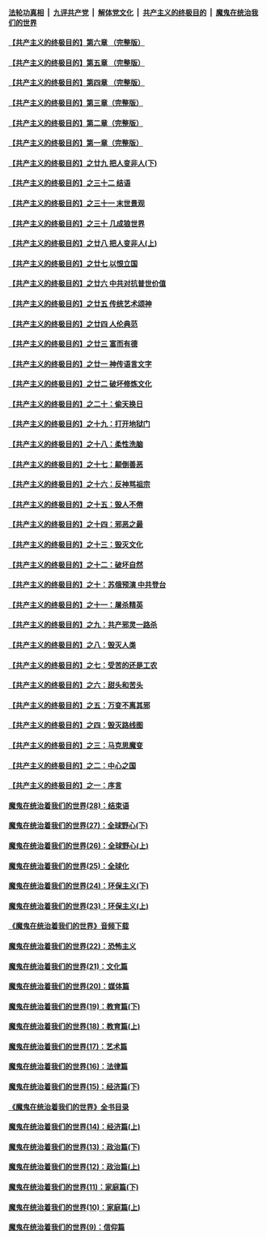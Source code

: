 ####  [法轮功真相](../../../../basic/blob/master/README.md?t=09200813) &nbsp;|&nbsp; [九评共产党](../../../../9ping.md/blob/master/README.md?t=09200813) &nbsp;|&nbsp; [解体党文化](../../../../jtdwh.md/blob/master/README.md?t=09200813)  &nbsp;|&nbsp; [共产主义的终极目的](../../../../gczydzjmd.md/blob/master/README.md?t=09200813) &nbsp;|&nbsp; [魔鬼在统治我们的世界](../../../../mgztzwmdsj.md/blob/master/README.md?t=09200813) 

#### [【共产主义的终极目的】第六章 （完整版）](../pages/nsc422/n11428913.md?t=09200813) 

#### [【共产主义的终极目的】第五章 （完整版）](../pages/nsc422/n11428912.md?t=09200813) 

#### [【共产主义的终极目的】第四章 （完整版）](../pages/nsc422/n11428907.md?t=09200813) 

#### [【共产主义的终极目的】第三章（完整版）](../pages/nsc422/n11428848.md?t=09200813) 

#### [【共产主义的终极目的】第二章（完整版）](../pages/nsc422/n11428831.md?t=09200813) 

#### [【共产主义的终极目的】第一章（完整版）](../pages/nsc422/n11417651.md?t=09200813) 

#### [【共产主义的终极目的】之廿九 把人变非人(下)](../pages/nsc422/n11344140.md?t=09200813) 

#### [【共产主义的终极目的】之三十二 结语](../pages/nsc422/n11360535.md?t=09200813) 

#### [【共产主义的终极目的】之三十一 末世景观](../pages/nsc422/n11351129.md?t=09200813) 

#### [【共产主义的终极目的】之三十 几成狼世界](../pages/nsc422/n11348280.md?t=09200813) 

#### [【共产主义的终极目的】之廿八 把人变非人(上)](../pages/nsc422/n11340492.md?t=09200813) 

#### [【共产主义的终极目的】之廿七 以恨立国](../pages/nsc422/n11336944.md?t=09200813) 

#### [【共产主义的终极目的】之廿六 中共对抗普世价值](../pages/nsc422/n11324785.md?t=09200813) 

#### [【共产主义的终极目的】之廿五 传统艺术颂神](../pages/nsc422/n11296396.md?t=09200813) 

#### [【共产主义的终极目的】之廿四 人伦典范](../pages/nsc422/n11296397.md?t=09200813) 

#### [【共产主义的终极目的】之廿三 富而有德](../pages/nsc422/n11283598.md?t=09200813) 

#### [【共产主义的终极目的】之廿一 神传语言文字](../pages/nsc422/n11263265.md?t=09200813) 

#### [【共产主义的终极目的】之廿二 破坏修炼文化](../pages/nsc422/n11245728.md?t=09200813) 

#### [【共产主义的终极目的】之二十：偷天换日](../pages/nsc422/n11238846.md?t=09200813) 

#### [【共产主义的终极目的】之十九：打开地狱门](../pages/nsc422/n11206376.md?t=09200813) 

#### [【共产主义的终极目的】之十八：柔性洗脑](../pages/nsc422/n11199994.md?t=09200813) 

#### [【共产主义的终极目的】之十七：颠倒善恶](../pages/nsc422/n11179782.md?t=09200813) 

#### [【共产主义的终极目的】之十六：反神骂祖宗](../pages/nsc422/n11166798.md?t=09200813) 

#### [【共产主义的终极目的】之十五：毁人不倦](../pages/nsc422/n11166792.md?t=09200813) 

#### [【共产主义的终极目的】之十四：邪恶之最](../pages/nsc422/n11150249.md?t=09200813) 

#### [【共产主义的终极目的】之十三：毁灭文化](../pages/nsc422/n11135227.md?t=09200813) 

#### [【共产主义的终极目的】之十二：破坏自然](../pages/nsc422/n11135214.md?t=09200813) 

#### [【共产主义的终极目的】之十：苏俄预演 中共登台](../pages/nsc422/n11118424.md?t=09200813) 

#### [【共产主义的终极目的】之十一：屠杀精英](../pages/nsc422/n11118442.md?t=09200813) 

#### [【共产主义的终极目的】之九：共产邪灵一路杀](../pages/nsc422/n11114139.md?t=09200813) 

#### [【共产主义的终极目的】之八：毁灭人类](../pages/nsc422/n11108503.md?t=09200813) 

#### [【共产主义的终极目的】之七：受苦的还是工农](../pages/nsc422/n11101809.md?t=09200813) 

#### [【共产主义的终极目的】之六：甜头和苦头](../pages/nsc422/n11096971.md?t=09200813) 

#### [【共产主义的终极目的】之五：万变不离其邪](../pages/nsc422/n11091285.md?t=09200813) 

#### [【共产主义的终极目的】之四：毁灭路线图](../pages/nsc422/n11086284.md?t=09200813) 

#### [【共产主义的终极目的】之三：马克思魔变](../pages/nsc422/n11061941.md?t=09200813) 

#### [【共产主义的终极目的】之二：中心之国](../pages/nsc422/n11047728.md?t=09200813) 

#### [【共产主义的终极目的】之一：序言](../pages/nsc422/n11086077.md?t=09200813) 

#### [魔鬼在统治着我们的世界(28)：结束语](../pages/nsc422/n10936246.md?t=09200813) 

#### [魔鬼在统治着我们的世界(27)：全球野心(下)](../pages/nsc422/n10928319.md?t=09200813) 

#### [魔鬼在统治着我们的世界(26)：全球野心(上)](../pages/nsc422/n10900318.md?t=09200813) 

#### [魔鬼在统治着我们的世界(25)：全球化](../pages/nsc422/n10788205.md?t=09200813) 

#### [魔鬼在统治着我们的世界(24)：环保主义(下)](../pages/nsc422/n10695307.md?t=09200813) 

#### [魔鬼在统治着我们的世界(23)：环保主义(上)](../pages/nsc422/n10688613.md?t=09200813) 

#### [《魔鬼在统治着我们的世界》音频下载](../pages/nsc422/n10635553.md?t=09200813) 

#### [魔鬼在统治着我们的世界(22)：恐怖主义](../pages/nsc422/n10614727.md?t=09200813) 

#### [魔鬼在统治着我们的世界(21)：文化篇](../pages/nsc422/n10597706.md?t=09200813) 

#### [魔鬼在统治着我们的世界(20)：媒体篇](../pages/nsc422/n10586579.md?t=09200813) 

#### [魔鬼在统治着我们的世界(19)：教育篇(下)](../pages/nsc422/n10564808.md?t=09200813) 

#### [魔鬼在统治着我们的世界(18)：教育篇(上)](../pages/nsc422/n10526970.md?t=09200813) 

#### [魔鬼在统治着我们的世界(17)：艺术篇](../pages/nsc422/n10499093.md?t=09200813) 

#### [魔鬼在统治着我们的世界(16)：法律篇](../pages/nsc422/n10485969.md?t=09200813) 

#### [魔鬼在统治着我们的世界(15)：经济篇(下)](../pages/nsc422/n10469975.md?t=09200813) 

#### [《魔鬼在统治着我们的世界》全书目录](../pages/nsc422/n10464261.md?t=09200813) 

#### [魔鬼在统治着我们的世界(14)：经济篇(上)](../pages/nsc422/n10457370.md?t=09200813) 

#### [魔鬼在统治着我们的世界(13)：政治篇(下)](../pages/nsc422/n10448270.md?t=09200813) 

#### [魔鬼在统治着我们的世界(12)：政治篇(上)](../pages/nsc422/n10444576.md?t=09200813) 

#### [魔鬼在统治着我们的世界(11)：家庭篇(下)](../pages/nsc422/n10440961.md?t=09200813) 

#### [魔鬼在统治着我们的世界(10)：家庭篇(上)](../pages/nsc422/n10435448.md?t=09200813) 

#### [魔鬼在统治着我们的世界(9)：信仰篇](../pages/nsc422/n10432159.md?t=09200813) 

